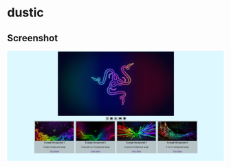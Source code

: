 # dustic

## Screenshot

![ScreenShot](https://github.com/dnsghd49/dustic/blob/main/assets/image/Capture.PNG)
